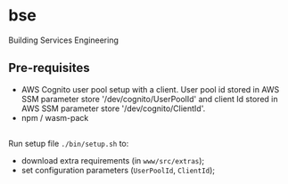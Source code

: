 # bse
Building Services Engineering

## Pre-requisites
- AWS Cognito user pool setup with a client. User pool id stored in AWS SSM parameter store 
'/dev/cognito/UserPoolId' and client Id stored in AWS SSM parameter store '/dev/cognito/ClientId'.
- npm / wasm-pack

##
Run setup file `./bin/setup.sh` to:
- download extra requirements (in `www/src/extras`);
- set configuration parameters (`UserPoolId`, `ClientId`);
